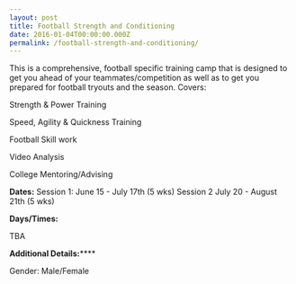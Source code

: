 ```yaml
---
layout: post
title: Football Strength and Conditioning
date: 2016-01-04T00:00:00.000Z
permalink: /football-strength-and-conditioning/
---
```


This is a comprehensive, football specific training camp that is designed to get you ahead of your teammates/competition as well as to get you prepared for football tryouts and the season. Covers:

Strength & Power Training

Speed, Agility & Quickness Training

Football Skill work

Video Analysis

College Mentoring/Advising

**Dates:**
Session 1: June 15 - July 17th (5 wks)
Session 2 July 20 - August 21th (5 wks)

**Days/Times:**

TBA

**Additional Details:******

Gender: Male/Female